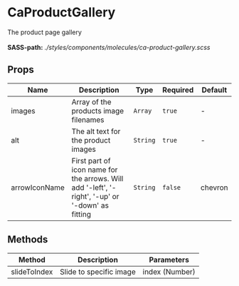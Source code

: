 # CaProductGallery

The product page gallery<br><br> **SASS-path:** _./styles/components/molecules/ca-product-gallery.scss_

## Props

<!-- @vuese:CaProductGallery:props:start -->
|Name|Description|Type|Required|Default|
|---|---|---|---|---|
|images|Array of the products image filenames|`Array`|`true`|-|
|alt|The alt text for the product images|`String`|`true`|-|
|arrowIconName|First part of icon name for the arrows. Will add '-left', '-right', '-up' or '-down' as fitting|`String`|`false`|chevron|

<!-- @vuese:CaProductGallery:props:end -->


## Methods

<!-- @vuese:CaProductGallery:methods:start -->
|Method|Description|Parameters|
|---|---|---|
|slideToIndex|Slide to specific image|index (Number)|

<!-- @vuese:CaProductGallery:methods:end -->


